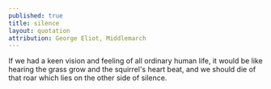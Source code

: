 ```yaml
---
published: true
title: silence
layout: quotation
attribution: George Eliot, Middlemarch
---
```

If we had a keen vision and feeling of all ordinary human life, it would be like hearing the grass grow and the squirrel's heart beat, and we should die of that roar which lies on the other side of silence.